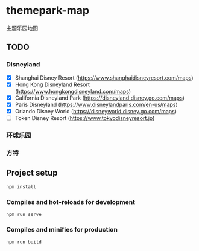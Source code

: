 # themepark-map
主题乐园地图

## TODO

### Disneyland
- [x] Shanghai Disney Resort (https://www.shanghaidisneyresort.com/maps)
- [x] Hong Kong Disneyland Resort (https://www.hongkongdisneyland.com/maps)
- [x] California Disneyland Park (https://disneyland.disney.go.com/maps)
- [x] Paris Disneyland (https://www.disneylandparis.com/en-us/maps)
- [x] Orlando Disney World (https://disneyworld.disney.go.com/maps)
- [ ] Token Disney Resort (https://www.tokyodisneyresort.jp)

### 环球乐园

### 方特

## Project setup
```
npm install
```

### Compiles and hot-reloads for development
```
npm run serve
```

### Compiles and minifies for production
```
npm run build
```
